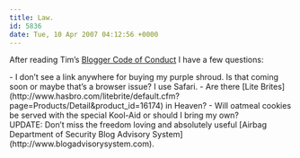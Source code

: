 ```yaml
---
title: Law.
id: 5836
date: Tue, 10 Apr 2007 04:12:56 +0000
---
```


After reading Tim’s [Blogger Code of Conduct](http://radar.oreilly.com/archives/2007/04/draft_bloggers_1.html) I have a few questions:

<div id="bullets">- I don’t see a link anywhere for buying my purple shroud. Is that coming soon or maybe that’s a browser issue? I use Safari.
- Are there [Lite Brites](http://www.hasbro.com/litebrite/default.cfm?page=Products/Detail&product_id=16174) in Heaven?
- Will oatmeal cookies be served with the special Kool-Aid or should I bring my own?

</div><span class="caps">UPDATE</span>: Don’t miss the freedom loving and absolutely useful [Airbag Department of Security Blog Advisory System](http://www.blogadvisorysystem.com).



